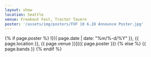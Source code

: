 ```yaml
---
layout: show
location: Seattle
venue: Freakout Fest, Tractor Tavern
poster: '/assets/img/posters/FOF 10 6.28 Announce Poster.jpg'
---
```


{% if page.poster %}
![{{ page.date | date: "%m/%-d/%Y" }}, {{ page.location }}, {{ page.venue }}]({{ page.poster }})
{% else %}
{{ page.bands }}
{% endif %}

